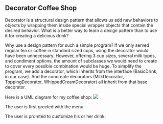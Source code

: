 ## Decorator Coffee Shop

Decorator is a structural design pattern that allows us add new behaviors to objects by wrapping them inside special wrapper objects that contain the desired behavior. What is a better way to learn a design pattern than to use it for creating a delicious drink? 

Why use a design pattern for such a simple program?
If we only served regular tea or coffee in standard sized cups, using the decorator would have been unnecessary. However, offering 3 cup sizes, several milk types, and condiment options, the amount of subclasses we would need to create to cover every possible combination would be huge. To simplify the program, we add a decorator, which inherits from the interface (BasicDrink, in our case). And the concreate decorators (MilkDecorator, ToppingDecorator, WhippedCreamDecorator) all inherit from that base decorator.

Here is a UML diagram for my coffee shop:
![](Diagrams/DecoratorPatternUML.drawio)

The user is first greeted with the menu:


The user is promted to customize his or her drink: 


